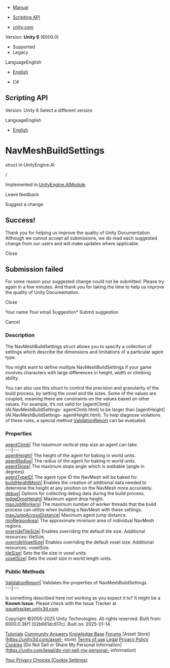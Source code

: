 [ ]()

  * [Manual](../Manual/index.html)
  * [Scripting API](../ScriptReference/index.html)

  * [unity.com](https://unity.com/)

Version: **Unity 6** (6000.0)

  * Supported
  * Legacy

LanguageEnglish

  * [English]()

  * C#

[ ](https://docs.unity3d.com)

## Scripting API

Version: Unity 6 Select a different version

LanguageEnglish

  * [English]()

# NavMeshBuildSettings

struct in UnityEngine.AI

/

Implemented in:[UnityEngine.AIModule](UnityEngine.AIModule.html)

Leave feedback

Suggest a change

## Success!

Thank you for helping us improve the quality of Unity Documentation. Although
we cannot accept all submissions, we do read each suggested change from our
users and will make updates where applicable.

Close

## Submission failed

For some reason your suggested change could not be submitted. Please <a>try
again</a> in a few minutes. And thank you for taking the time to help us
improve the quality of Unity Documentation.

Close

Your name Your email Suggestion* Submit suggestion

Cancel

[ ]()

### Description

The NavMeshBuildSettings struct allows you to specify a collection of settings
which describe the dimensions and limitations of a particular agent type.

You might want to define multiple NavMeshBuildSettings if your game involves
characters with large differences in height, width or climbing ability.  
  
You can also use this struct to control the precision and granularity of the
build process, by setting the voxel and tile sizes. Some of the values are
coupled, meaning there are constraints on the values based on other values.
For example, it’s not valid for [agentClimb](AI.NavMeshBuildSettings-
agentClimb.html) to be larger than [agentHeight](AI.NavMeshBuildSettings-
agentHeight.html). To help diagnose violations of these rules, a special
method [ValidationReport](AI.NavMeshBuildSettings.ValidationReport.html) can
be evaluated.

### Properties

[agentClimb](AI.NavMeshBuildSettings-agentClimb.html)| The maximum vertical
step size an agent can take.  
---|---  
[agentHeight](AI.NavMeshBuildSettings-agentHeight.html)| The height of the
agent for baking in world units.  
[agentRadius](AI.NavMeshBuildSettings-agentRadius.html)| The radius of the
agent for baking in world units.  
[agentSlope](AI.NavMeshBuildSettings-agentSlope.html)| The maximum slope angle
which is walkable (angle in degrees).  
[agentTypeID](AI.NavMeshBuildSettings-agentTypeID.html)| The agent type ID the
NavMesh will be baked for.  
[buildHeightMesh](AI.NavMeshBuildSettings-buildHeightMesh.html)| Enables the
creation of additional data needed to determine the height at any position on
the NavMesh more accurately.  
[debug](AI.NavMeshBuildSettings-debug.html)| Options for collecting debug data
during the build process.  
[ledgeDropHeight](AI.NavMeshBuildSettings-ledgeDropHeight.html)| Maximum agent
drop height.  
[maxJobWorkers](AI.NavMeshBuildSettings-maxJobWorkers.html)| The maximum
number of worker threads that the build process can utilize when building a
NavMesh with these settings.  
[maxJumpAcrossDistance](AI.NavMeshBuildSettings-maxJumpAcrossDistance.html)|
Maximum agent jump distance.  
[minRegionArea](AI.NavMeshBuildSettings-minRegionArea.html)| The approximate
minimum area of individual NavMesh regions.  
[overrideTileSize](AI.NavMeshBuildSettings-overrideTileSize.html)| Enables
overriding the default tile size. Additional resources: tileSize.  
[overrideVoxelSize](AI.NavMeshBuildSettings-overrideVoxelSize.html)| Enables
overriding the default voxel size. Additional resources: voxelSize.  
[tileSize](AI.NavMeshBuildSettings-tileSize.html)| Sets the tile size in voxel
units.  
[voxelSize](AI.NavMeshBuildSettings-voxelSize.html)| Sets the voxel size in
world length units.  
  
### Public Methods

[ValidationReport](AI.NavMeshBuildSettings.ValidationReport.html)| Validates
the properties of NavMeshBuildSettings.  
---|---  
  
Is something described here not working as you expect it to? It might be a
**Known Issue**. Please check with the Issue Tracker at
[issuetracker.unity3d.com](https://issuetracker.unity3d.com).

Copyright ©2005-2025 Unity Technologies. All rights reserved. Built from:
6000.0.36f1 (02b661dc617c). Built on: 2025-01-14.

[Tutorials](https://unity3d.com/learn) [Community
Answers](https://answers.unity3d.com) [Knowledge
Base](https://support.unity3d.com/hc/en-us)
[Forums](https://forum.unity3d.com) [Asset Store](https://unity3d.com/asset-
store) [Terms of use](https://docs.unity3d.com/Manual/TermsOfUse.html)
[Legal](https://unity.com/legal) [Privacy
Policy](https://unity.com/legal/privacy-policy)
[Cookies](https://unity.com/legal/cookie-policy) [Do Not Sell or Share My
Personal Information](https://unity.com/legal/do-not-sell-my-personal-
information)

[Your Privacy Choices (Cookie Settings)](javascript:void\(0\);)

